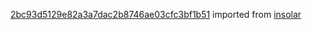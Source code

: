 [2bc93d5129e82a3a7dac2b8746ae03cfc3bf1b51](https://github.com/insolar/insolar/commit/2bc93d5129e82a3a7dac2b8746ae03cfc3bf1b51) imported from [insolar](https://github.com/insolar/insolar)
